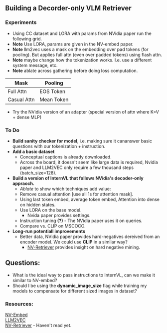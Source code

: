 ## Building a Decorder-only VLM Retriever
### Experiments
- Using CC dataset and LORA with params from NVidia paper run the following grid.  
- **Note** Use LORA, params are given in the NV-embed paper. 
- **Note** llm2vec uses a mask on the embedding over pad tokens (for pooling). But applies full attn (even over padded tokens) using flash attn.  
- **Note** maybe change how the tokenization works. I.e. use a different system message, etc.
- **Note** ablate across gathering before doing loss computation.

| Mask        | Pooling    |
|-------------|------------|
| Full Attn   | EOS Token  |
| Casual Attn | Mean Token |

- Try the NVidia version of an adapter (special version of attn where K=V + dense MLP)
### To Do  
- **Build sanity checker for model**, i.e. making sure it cananswer basic questions with our tokenization + instruction.
- **Add a basic dataset**
    - Conceptual captions is already downloaded.
    - Across the board, it doesn't seem like large data is required, Nvidia paper and LLM2VEC only require a few thousand steps (batch_size=128).  
- **Build a version of InternVL that follows NVidia's decoder-only appraoch.**
    - *Ablate* to show which techniques add value:
    - Remove casual attention [use all 1s for attention mask].
    - Using last token embed, average token embed, Attention into dense on hidden states.
    - Use LORA on the base model.
        - Nvida paper provides settings.
    - Instruction tuning **(?)** - The NVidia paper uses it on queries.
    - Compare vs. CLIP on MSCOCO.
- **Long-run potentiall improvements**
    - Better data, NVidia paper provides hard-negatives dereived from an encoder model. We could use **CLIP** in a similar way?
        - [NV-Retriever](https://arxiv.org/pdf/2407.15831) provides insight on hard negative mining.

## Questions:
- What is the ideal way to pass instructions to InternVL, can we make it similar to NV-embed?
- Should I be using the **dynamic_image_size** flag while training my models to compensate for different sized images in dataset?
### Resources:  
[NV-Embed](https://arxiv.org/abs/2405.17428)  
[LLM2VEC](https://arxiv.org/abs/2404.05961)  
[NV-Retriever](https://arxiv.org/pdf/2407.15831) - Haven't read yet. 
